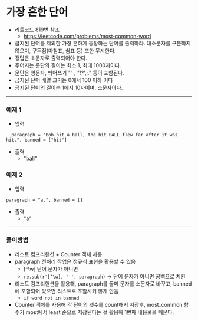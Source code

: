 # 가장 흔한 단어
- 리트코드 819번 참조
  - https://leetcode.com/problems/most-common-word
- 금지된 단어를 제외한 가장 흔하게 등장하는 단어를 출력하라. 대소문자를 구분하지 않으며, 구두점(마침표, 쉼표 등) 또한 무시한다.
- 정답은 소문자로 출력되어야 한다.
- 주어지는 문단의 길이는 최소 1, 최대 1000자이다.
- 문단은 영문자, 띄어쓰기 ' ' , "!?',;." 등이 포함된다.
- 금지된 단어 배열 크기는 0에서 100 이하 이다
- 금지된 단어의 길이는 1에서 10자이며, 소문자이다.

---
### 예제 1
- 입력
```text
  paragraph = "Bob hit a ball, the hit BALL flew far after it was hit.", banned = ["hit"]
```
- 출력
  - "ball"

### 예제 2
- 입력
```text
paragraph = "a.", banned = []
```
- 출력
  - "a"

---
### 풀이방법
- 리스트 컴프리핸션 + Counter 객체 사용
- paragraph 전처리 작업은 정규식 표현을 활용할 수 있음
  - [^\w] 단어 문자가 아니면
  - `re.sub(r'[^\w], ' ', paragraph)` -> 단어 문자가 아니면 공백으로 치환
- 리스트 컴프리핸션을 활용해, paragraph를 돌며 문자를 소문자로 바꾸고, banned에 포함되어 있으면 리스트로 포함시키 않게 만듬
  - `if word not in banned`
- Counter 객체를 사용해 각 단어의 갯수를 count해서 저장후, most_common 함수가 most에서 least 순으로 저장된다는 걸 활용해 1번째 내용물을 빼온다.